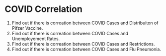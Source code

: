 # COVID Correlation
1. Find out if there is correation between COVID Cases and Distribuiton of Pifzer Vaccine.
2. Find out if there is correation between COVID Cases and Unemployement Rates.
3. Find out if there is correation between COVID Cases and Restrictions.
4. Find out if there is correation between COVID Cases and Flu Pneumonia.
